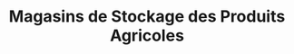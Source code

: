 ---
title: "Magasins de Stockage des Produits Agricoles"
url: /nzerekore/magasins-de-stockage-des-produits-agricoles-4/
shop: Hofladen
---